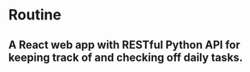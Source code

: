 # Routine

## A React web app with RESTful Python API for keeping track of and checking off daily tasks.
